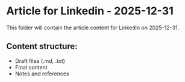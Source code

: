 # Article for Linkedin - 2025-12-31

This folder will contain the article content for Linkedin on 2025-12-31.

## Content structure:
- Draft files (.md, .txt)
- Final content
- Notes and references
